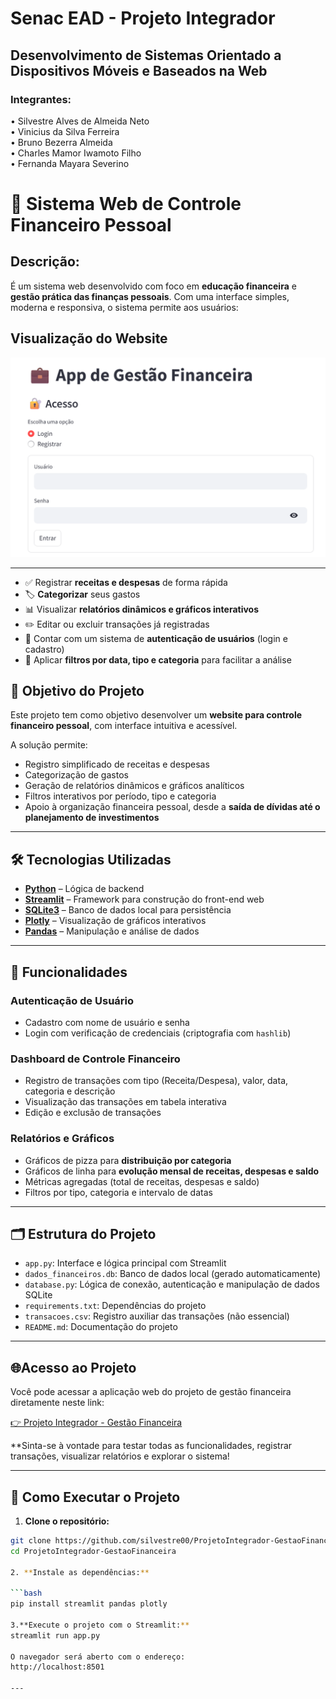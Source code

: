 # Senac EAD - Projeto Integrador
## Desenvolvimento de Sistemas Orientado a Dispositivos Móveis e Baseados na Web

### Integrantes:
• Silvestre Alves de Almeida Neto  
• Vinicius da Silva Ferreira  
• Bruno Bezerra Almeida  
• Charles Mamor Iwamoto Filho  
• Fernanda Mayara Severino

# 💼 Sistema Web de Controle Financeiro Pessoal

## Descrição:
É um sistema web desenvolvido com foco em **educação financeira** e **gestão prática das finanças pessoais**. Com uma interface simples, moderna e responsiva, o sistema permite aos usuários:

## Visualização do Website
![image_alt](https://github.com/silvestre00/ProjetoIntegrador-GestaoFinanceira/blob/25ad81a3bc463bdffd422b6b19923f8e1a0ea07b/interface.png)

---
- ✅ Registrar **receitas e despesas** de forma rápida  
- 🏷️ **Categorizar** seus gastos  
- 📊 Visualizar **relatórios dinâmicos e gráficos interativos**  
- ✏️ Editar ou excluir transações já registradas  
- 🔐 Contar com um sistema de **autenticação de usuários** (login e cadastro)  
- 📅 Aplicar **filtros por data, tipo e categoria** para facilitar a análise  

## 🎯 Objetivo do Projeto

Este projeto tem como objetivo desenvolver um **website para controle financeiro pessoal**, com interface intuitiva e acessível.

A solução permite:

- Registro simplificado de receitas e despesas  
- Categorização de gastos  
- Geração de relatórios dinâmicos e gráficos analíticos  
- Filtros interativos por período, tipo e categoria  
- Apoio à organização financeira pessoal, desde a **saída de dívidas até o planejamento de investimentos**  

---

## 🛠️ Tecnologias Utilizadas

- **[Python](https://www.python.org/)** – Lógica de backend  
- **[Streamlit](https://streamlit.io/)** – Framework para construção do front-end web  
- **[SQLite3](https://www.sqlite.org/index.html)** – Banco de dados local para persistência  
- **[Plotly](https://plotly.com/python/)** – Visualização de gráficos interativos  
- **[Pandas](https://pandas.pydata.org/)** – Manipulação e análise de dados  

---

## 🔐 Funcionalidades

### Autenticação de Usuário

- Cadastro com nome de usuário e senha  
- Login com verificação de credenciais (criptografia com `hashlib`)  

### Dashboard de Controle Financeiro

- Registro de transações com tipo (Receita/Despesa), valor, data, categoria e descrição  
- Visualização das transações em tabela interativa  
- Edição e exclusão de transações  

### Relatórios e Gráficos

- Gráficos de pizza para **distribuição por categoria**  
- Gráficos de linha para **evolução mensal de receitas, despesas e saldo**  
- Métricas agregadas (total de receitas, despesas e saldo)  
- Filtros por tipo, categoria e intervalo de datas  

---

## 🗂️ Estrutura do Projeto

- `app.py`: Interface e lógica principal com Streamlit  
- `dados_financeiros.db`: Banco de dados local (gerado automaticamente)  
- `database.py`: Lógica de conexão, autenticação e manipulação de dados SQLite  
- `requirements.txt`: Dependências do projeto  
- `transacoes.csv`: Registro auxiliar das transações (não essencial)  
- `README.md`: Documentação do projeto  

---

## 🌐Acesso ao Projeto

Você pode acessar a aplicação web do projeto de gestão financeira diretamente neste link:

[👉 Projeto Integrador - Gestão Financeira](https://projetointegrador-gestaofinanceira-4v7ppyxqbhxiqzpdopc7eg.streamlit.app/)

**Sinta-se à vontade para testar todas as funcionalidades, registrar transações, visualizar relatórios e explorar o sistema!

---
## 🚀 Como Executar o Projeto

1. **Clone o repositório:**

```bash
git clone https://github.com/silvestre00/ProjetoIntegrador-GestaoFinanceira.git
cd ProjetoIntegrador-GestaoFinanceira

2. **Instale as dependências:**

```bash
pip install streamlit pandas plotly

3.**Execute o projeto com o Streamlit:**
streamlit run app.py

O navegador será aberto com o endereço:
http://localhost:8501

---


